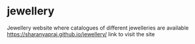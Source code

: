 # jewellery
Jewellery website where catalogues of different jewelleries are available
https://sharanyapraj.github.io/jewellery/
link to visit the site
